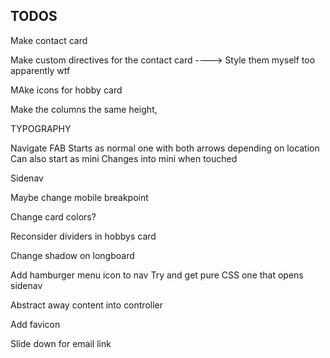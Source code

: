 TODOS
-----------
Make contact card

Make custom directives for the contact card
----> Style them myself too apparently wtf

MAke icons for hobby card

Make the columns the same height,

TYPOGRAPHY

Navigate FAB
Starts as normal one with both arrows depending on location
Can also start as mini
Changes into mini when touched

Sidenav

Maybe change mobile breakpoint

Change card colors?

Reconsider dividers in hobbys card

Change shadow on longboard

Add hamburger menu icon to nav
Try and get pure CSS one that opens sidenav

Abstract away content into controller

Add favicon

Slide down for email link
